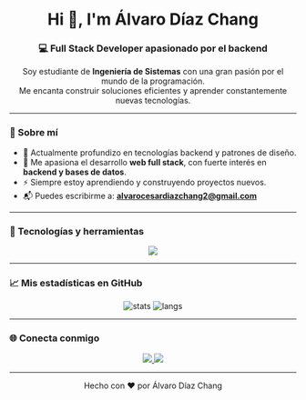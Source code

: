 <h1 align="center">Hi 👋, I'm Álvaro Díaz Chang</h1>
<h3 align="center">💻 Full Stack Developer apasionado por el backend</h3>

<p align="center">
  Soy estudiante de <strong>Ingeniería de Sistemas</strong> con una gran pasión por el mundo de la programación. <br>
  Me encanta construir soluciones eficientes y aprender constantemente nuevas tecnologías.
</p>

---

### 🧠 Sobre mí
- 🌱 Actualmente profundizo en tecnologías backend y patrones de diseño.
- 🔭 Me apasiona el desarrollo **web full stack**, con fuerte interés en **backend y bases de datos**.
- ⚡ Siempre estoy aprendiendo y construyendo proyectos nuevos.
- 📬 Puedes escribirme a: **alvarocesardiazchang2@gmail.com**

---

### 🚀 Tecnologías y herramientas

<p align="center">
  <img src="https://skillicons.dev/icons?i=html,css,js,java,cs,python,mysql,react,vscode,github,git,figma,bootstrap,tailwind" />
</p>

---

### 📈 Mis estadísticas en GitHub

<p align="center">
  <img src="https://github-readme-stats.vercel.app/api?username=alvarodiazchang&show_icons=true&theme=github_dark&hide=issues&count_private=true" alt="stats" />
  <img src="https://github-readme-stats.vercel.app/api/top-langs/?username=alvarodiazchang&layout=compact&theme=github_dark&langs_count=10" alt="langs" />
</p>

---

### 🌐 Conecta conmigo

<p align="center">
  <a href="https://linkedin.com/in/alvarodiazchang" target="_blank">
    <img src="https://img.shields.io/badge/LinkedIn-blue?logo=linkedin&style=for-the-badge&logoColor=white" />
  </a>
  <a href="mailto:alvarocesardiazchang2@gmail.com">
    <img src="https://img.shields.io/badge/Gmail-red?logo=gmail&style=for-the-badge&logoColor=white" />
  </a>
</p>

---

<p align="center">
  Hecho con ❤️ por Álvaro Díaz Chang
</p>

